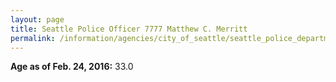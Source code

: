 ```yaml
---
layout: page
title: Seattle Police Officer 7777 Matthew C. Merritt
permalink: /information/agencies/city_of_seattle/seattle_police_department/copbook/7777/
---
```


**Age as of Feb. 24, 2016:** 33.0
